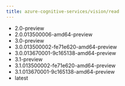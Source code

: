 ```yaml
---
title: azure-cognitive-services/vision/read
---
```

- 2.0-preview
- 2.0.013500006-amd64-preview
- 3.0-preview
- 3.0.013500002-fe71e620-amd64-preview
- 3.0.013670001-9c165138-amd64-preview
- 3.1-preview
- 3.1.013500002-fe71e620-amd64-preview
- 3.1.013670001-9c165138-amd64-preview
- latest
